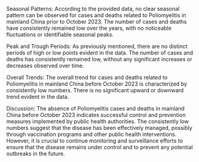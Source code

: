 Seasonal Patterns: According to the provided data, no clear seasonal pattern can be observed for cases and deaths related to Poliomyelitis in mainland China prior to October 2023. The number of cases and deaths have consistently remained low over the years, with no noticeable fluctuations or identifiable seasonal peaks.

Peak and Trough Periods: As previously mentioned, there are no distinct periods of high or low points evident in the data. The number of cases and deaths has consistently remained low, without any significant increases or decreases observed over time.

Overall Trends: The overall trend for cases and deaths related to Poliomyelitis in mainland China before October 2023 is characterized by consistently low numbers. There is no significant upward or downward trend evident in the data.

Discussion: The absence of Poliomyelitis cases and deaths in mainland China before October 2023 indicates successful control and prevention measures implemented by public health authorities. The consistently low numbers suggest that the disease has been effectively managed, possibly through vaccination programs and other public health interventions. However, it is crucial to continue monitoring and surveillance efforts to ensure that the disease remains under control and to prevent any potential outbreaks in the future.